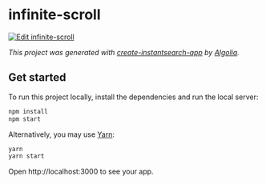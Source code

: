 # infinite-scroll

[![Edit infinite-scroll](https://codesandbox.io/static/img/play-codesandbox.svg)](https://codesandbox.io/s/github/algolia/doc-code-samples/tree/fix-angular-12/angular-instantsearch/infinite-scroll)

_This project was generated with [create-instantsearch-app](https://github.com/algolia/create-instantsearch-app) by [Algolia](https://algolia.com)._

## Get started

To run this project locally, install the dependencies and run the local server:

```sh
npm install
npm start
```

Alternatively, you may use [Yarn](https://http://yarnpkg.com/):

```sh
yarn
yarn start
```

Open http://localhost:3000 to see your app.
